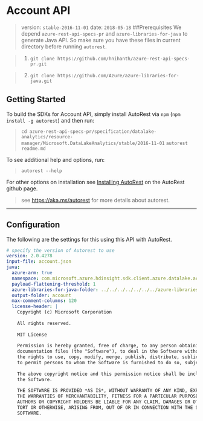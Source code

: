 # Account API 
> version: `stable-2016-11-01`
> date: `2018-05-18`
##Prerequisites
We depend `azure-rest-api-specs-pr` and `azure-libraries-for-java` to generate Java API. So make sure you have these files in current directory before running `autorest`.

> 1. `git clone https://github.com/hnihanth/azure-rest-api-specs-pr.git`

> 2. `git clone https://github.com/Azure/azure-libraries-for-java.git`


## Getting Started 

To build the SDKs for Account API, simply install AutoRest via `npm` (`npm install -g autorest`) and then run:
> `cd azure-rest-api-specs-pr/specification/datalake-analytics/resource-manager/Microsoft.DataLakeAnalytics/stable/2016-11-01`
> `autorest readme.md`

To see additional help and options, run:
> `autorest --help`

For other options on installation see [Installing AutoRest](https://aka.ms/autorest/install) on the AutoRest github page.

> see https://aka.ms/autorest for more details about autorest.

---

## Configuration 
The following are the settings for this using this API with AutoRest.

``` yaml
# specify the version of Autorest to use
version: 2.0.4278
input-file: account.json
java:
  azure-arm: true
  namespace: com.microsoft.azure.hdinsight.sdk.client.azure.datalake.accounts
  payload-flattening-threshold: 1
  azure-libraries-for-java-folder: ../../../../../../../azure-libraries-for-java
  output-folder: account
  max-comment-columns: 120
  license-header: |
    Copyright (c) Microsoft Corporation
    
    All rights reserved.
    
    MIT License
    
    Permission is hereby granted, free of charge, to any person obtaining a copy of this software and associated
    documentation files (the "Software"), to deal in the Software without restriction, including without limitation
    the rights to use, copy, modify, merge, publish, distribute, sublicense, and/or sell copies of the Software, and
    to permit persons to whom the Software is furnished to do so, subject to the following conditions:
    
    The above copyright notice and this permission notice shall be included in all copies or substantial portions of
    the Software.
    
    THE SOFTWARE IS PROVIDED *AS IS*, WITHOUT WARRANTY OF ANY KIND, EXPRESS OR IMPLIED, INCLUDING BUT NOT LIMITED TO
    THE WARRANTIES OF MERCHANTABILITY, FITNESS FOR A PARTICULAR PURPOSE AND NONINFRINGEMENT. IN NO EVENT SHALL THE
    AUTHORS OR COPYRIGHT HOLDERS BE LIABLE FOR ANY CLAIM, DAMAGES OR OTHER LIABILITY, WHETHER IN AN ACTION OF CONTRACT,
    TORT OR OTHERWISE, ARISING FROM, OUT OF OR IN CONNECTION WITH THE SOFTWARE OR THE USE OR OTHER DEALINGS IN THE
    SOFTWARE.
```

